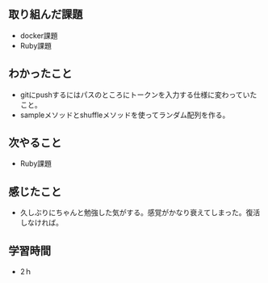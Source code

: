 ## 取り組んだ課題
- docker課題
- Ruby課題

## わかったこと
- gitにpushするにはパスのところにトークンを入力する仕様に変わっていたこと。
- sampleメソッドとshuffleメソッドを使ってランダム配列を作る。

## 次やること
- Ruby課題

## 感じたこと
- 久しぶりにちゃんと勉強した気がする。感覚がかなり衰えてしまった。復活しなければ。

## 学習時間
- 2ｈ
